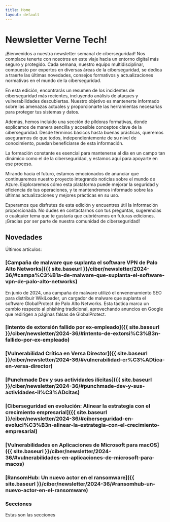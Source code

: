 ```yaml
---
title: Home
layout: default
---
```


# Newsletter Verne Tech!

¡Bienvenidos a nuestra newsletter semanal de ciberseguridad! Nos complace tenerte con nosotros en este viaje hacia un entorno digital más seguro y protegido. Cada semana, nuestro equipo multidisciplinar, compuesto por expertos en diversas áreas de la ciberseguridad, se dedica a traerte las últimas novedades, consejos formativos y actualizaciones normativas en el mundo de la ciberseguridad.

En esta edición, encontrarás un resumen de los incidentes de ciberseguridad más recientes, incluyendo análisis de ataques y vulnerabilidades descubiertas. Nuestro objetivo es mantenerte informado sobre las amenazas actuales y proporcionarte las herramientas necesarias para proteger tus sistemas y datos.

Además, hemos incluido una sección de píldoras formativas, donde explicamos de manera sencilla y accesible conceptos clave de la ciberseguridad. Desde términos básicos hasta buenas prácticas, queremos asegurarnos de que todos, independientemente de su nivel de conocimiento, puedan beneficiarse de esta información.

La formación constante es esencial para mantenerse al día en un campo tan dinámico como el de la ciberseguridad, y estamos aquí para apoyarte en ese proceso.

Mirando hacia el futuro, estamos emocionados de anunciar que continuaremos nuestro proyecto integrando noticias sobre el mundo de Azure. Exploraremos cómo esta plataforma puede mejorar la seguridad y eficiencia de tus operaciones, y te mantendremos informado sobre las últimas actualizaciones y mejores prácticas en su uso.

Esperamos que disfrutes de esta edición y encuentres útil la información proporcionada. No dudes en contactarnos con tus preguntas, sugerencias o cualquier tema que te gustaría que cubriéramos en futuras ediciones. ¡Gracias por ser parte de nuestra comunidad de ciberseguridad!

## Novedades

Últimos artículos:

### [Campaña de malware que suplanta el software VPN de Palo Alto Networks]({{ site.baseurl }}/ciber/newsletter/2024-36/#campa%C3%B1a-de-malware-que-suplanta-el-software-vpn-de-palo-alto-networks)
En junio de 2024, una campaña de malware utilizó el envenenamiento SEO para distribuir WikiLoader, un cargador de malware que suplanta el software GlobalProtect de Palo Alto Networks. Esta táctica marca un cambio respecto al phishing tradicional, aprovechando anuncios en Google que redirigen a páginas falsas de GlobalProtect.
### [Intento de extorsión fallido por ex-empleado]({{ site.baseurl }}/ciber/newsletter/2024-36/#intento-de-extorsi%C3%B3n-fallido-por-ex-empleado)

### [Vulnerabilidad Crítica en Versa Director]({{ site.baseurl }}/ciber/newsletter/2024-36/#vulnerabilidad-cr%C3%ADtica-en-versa-director)

### [Punchmade Dev y sus actividades ilícitas]({{ site.baseurl }}/ciber/newsletter/2024-36/#punchmade-dev-y-sus-actividades-il%C3%ADcitas)

### [Ciberseguridad en evolución: Alinear la estrategia con el crecimiento empresarial]({{ site.baseurl }}/ciber/newsletter/2024-36/#ciberseguridad-en-evoluci%C3%B3n-alinear-la-estrategia-con-el-crecimiento-empresarial)

### [Vulnerabilidades en Aplicaciones de Microsoft para macOS]({{ site.baseurl }}/ciber/newsletter/2024-36/#vulnerabilidades-en-aplicaciones-de-microsoft-para-macos)

### [RansomHub: Un nuevo actor en el ransomware]({{ site.baseurl }}/ciber/newsletter/2024-36/#ransomhub-un-nuevo-actor-en-el-ransomware)


### Secciones
Estas son las secciones
